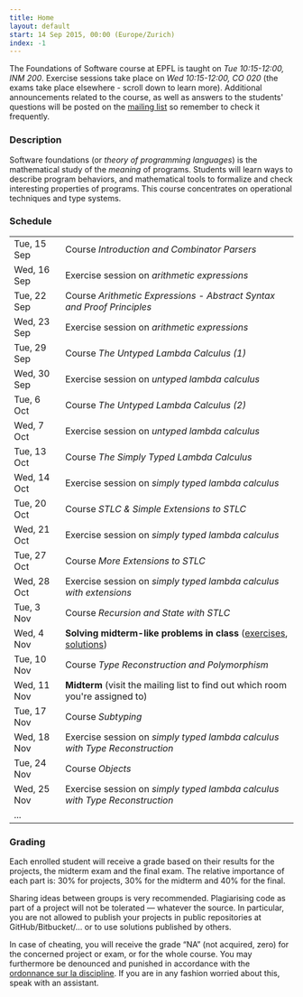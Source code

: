 ```yaml
---
title: Home
layout: default
start: 14 Sep 2015, 00:00 (Europe/Zurich)
index: -1
---
```


The Foundations of Software course at EPFL is taught on *Tue 10:15-12:00, INM 200*.
Exercise sessions take place on *Wed 10:15-12:00, CO 020*
(the exams take place elsewhere - scroll down to learn more).
Additional announcements related to the course, as well as answers to the students' questions
will be posted on the [mailing list](https://groups.google.com/forum/#!forum/fos2015) so remember to check it frequently.

### Description

Software foundations (or *theory of programming languages*) is the mathematical study of the *meaning* of programs. Students will learn ways to describe program behaviors, and mathematical tools to formalize and check interesting properties of programs. This course concentrates on operational techniques and type systems.

### Schedule

|             |                                                                                                          |
|-------------|----------------------------------------------------------------------------------------------------------|
| Tue, 15 Sep | Course *Introduction and Combinator Parsers*                                                             |
| Wed, 16 Sep | Exercise session on *arithmetic expressions*                                                             |
| Tue, 22 Sep | Course *Arithmetic Expressions - Abstract Syntax and Proof Principles*                                   |
| Wed, 23 Sep | Exercise session on *arithmetic expressions*                                                             |
| Tue, 29 Sep | Course *The Untyped Lambda Calculus (1)*                                                                 |
| Wed, 30 Sep | Exercise session on *untyped lambda calculus*                                                            |
| Tue, 6 Oct  | Course *The Untyped Lambda Calculus (2)*                                                                 |
| Wed, 7 Oct  | Exercise session on *untyped lambda calculus*                                                            |
| Tue, 13 Oct | Course *The Simply Typed Lambda Calculus*                                                                |
| Wed, 14 Oct | Exercise session on *simply typed lambda calculus*                                                       |
| Tue, 20 Oct | Course *STLC & Simple Extensions to STLC*                                                                |
| Wed, 21 Oct | Exercise session on *simply typed lambda calculus*                                                       |
| Tue, 27 Oct | Course *More Extensions to STLC*                                                                         |
| Wed, 28 Oct | Exercise session on *simply typed lambda calculus with extensions*                                       |
| Tue, 3 Nov  | Course *Recursion and State with STLC*                                                                   |
| Wed, 4 Nov  | **Solving midterm-like problems in class** ([exercises](slides/penpaper-midterm2015-exercises.pdf), [solutions](slides/penpaper-midterm2015-solutions.pdf)) |
| Tue, 10 Nov | Course *Type Reconstruction and Polymorphism*                                                            |
| Wed, 11 Nov | **Midterm** (visit the mailing list to find out which room you're assigned to)                           |
| Tue, 17 Nov | Course *Subtyping*                                                                                       |
| Wed, 18 Nov | Exercise session on *simply typed lambda calculus with Type Reconstruction*                              |
| Tue, 24 Nov | Course *Objects*                                                                                         |
| Wed, 25 Nov | Exercise session on *simply typed lambda calculus with Type Reconstruction*                              |
| ...         |                                                                                                          |

### Grading

Each enrolled student will receive a grade based on their results for the projects, the midterm exam and the final exam. The relative importance of each part is: 30% for projects, 30% for the midterm and 40% for the final.

Sharing ideas between groups is very recommended. Plagiarising code as part of a project will not be tolerated — whatever the source. In particular, you are not allowed to publish your projects in public repositories at GitHub/Bitbucket/... or to use solutions published by others.

In case of cheating, you will receive the grade “NA” (not acquired, zero) for the concerned project or exam, or for the whole course. You may furthermore be denounced and punished in accordance with the [ordonnance sur la discipline](http://www.admin.ch/ch/f/rs/4/414.138.2.fr.pdf). If you are in any fashion worried about this, speak with an assistant.